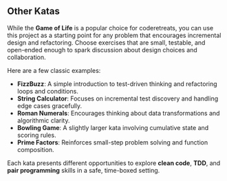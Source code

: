 ## Other Katas

While the **Game of Life** is a popular choice for coderetreats, you can use this project as a starting point for any problem that encourages incremental design and refactoring. Choose exercises that are small, testable, and open-ended enough to spark discussion about design choices and collaboration.

Here are a few classic examples:

- **FizzBuzz**: A simple introduction to test-driven thinking and refactoring loops and conditions.  
- **String Calculator**: Focuses on incremental test discovery and handling edge cases gracefully.  
- **Roman Numerals**: Encourages thinking about data transformations and algorithmic clarity.  
- **Bowling Game**: A slightly larger kata involving cumulative state and scoring rules.  
- **Prime Factors**: Reinforces small-step problem solving and function composition.  

Each kata presents different opportunities to explore **clean code**, **TDD**, and **pair programming** skills in a safe, time-boxed setting.